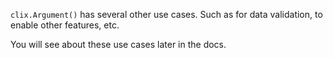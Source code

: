 `clix.Argument()` has several other use cases. Such as for data validation, to enable other features, etc.

You will see about these use cases later in the docs.
